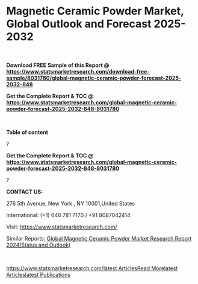 <h1>Magnetic Ceramic Powder Market, Global Outlook and Forecast 2025-2032</h1><br/><p><strong>Download FREE Sample of this Report @ <a href="https://www.statsmarketresearch.com/download-free-sample/8031780/global-magnetic-ceramic-powder-forecast-2025-2032-848">https://www.statsmarketresearch.com/download-free-sample/8031780/global-magnetic-ceramic-powder-forecast-2025-2032-848</a></strong></p>
 
 
 
 <div><b>Get the Complete Report & TOC @ <a href="https://www.statsmarketresearch.com/global-magnetic-ceramic-powder-forecast-2025-2032-848-8031780">https://www.statsmarketresearch.com/global-magnetic-ceramic-powder-forecast-2025-2032-848-8031780</a></b></div>
 
 
 
 <p><br />
 
 <b>Table of content</b></p>
 
 
 
 <p>? </p>
 
 
 
 <div><b>Get the Complete Report & TOC @ <a href="https://www.statsmarketresearch.com/global-magnetic-ceramic-powder-forecast-2025-2032-848-8031780">https://www.statsmarketresearch.com/global-magnetic-ceramic-powder-forecast-2025-2032-848-8031780</a></b></div>
 
 
 
 <p>? </p>
 
 
 
 <p><b>CONTACT US:</b><br />
 
 276 5th Avenue, New York , NY 10001,United States<br />
 
 International: (+1) 646 781 7170 / +91 8087042414<br />
 
 Visit: <a href="https://www.statsmarketresearch.com/">https://www.statsmarketresearch.com/</a><br />
 
 Similar Reports: <a href="https://www.statsmarketresearch.com/global-magnetic-ceramic-powder-forecast-2025-2032-848-8031780">Global Magnetic Ceramic Powder Market Research Report 2024(Status and Outlook)</a><br />
 
 <br />
 
 <a href="https://gyeongbokgung.com">https://www.statsmarketresearch.com/</a><a href="https://hallyeomaritime.com">latest Articles</a><a href="https://jingwansa.com">Read More</a><a href="https://nguoiviet.jp/">latest Articles</a><a href="https://www.intelmarketresearch.com/">latest Publications</a></p>